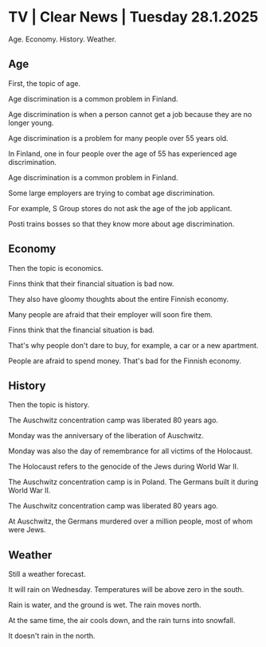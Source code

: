 # TV \| Clear News \| Tuesday 28.1.2025

Age. Economy. History. Weather.

## Age

First, the topic of age.

Age discrimination is a common problem in Finland.

Age discrimination is when a person cannot get a job because they are no longer young.

Age discrimination is a problem for many people over 55 years old.

In Finland, one in four people over the age of 55 has experienced age discrimination.

Age discrimination is a common problem in Finland.

Some large employers are trying to combat age discrimination.

For example, S Group stores do not ask the age of the job applicant.

Posti trains bosses so that they know more about age discrimination.

## Economy

Then the topic is economics.

Finns think that their financial situation is bad now.

They also have gloomy thoughts about the entire Finnish economy.

Many people are afraid that their employer will soon fire them.

Finns think that the financial situation is bad.

That's why people don't dare to buy, for example, a car or a new apartment.

People are afraid to spend money. That's bad for the Finnish economy.

## History

Then the topic is history.

The Auschwitz concentration camp was liberated 80 years ago.

Monday was the anniversary of the liberation of Auschwitz.

Monday was also the day of remembrance for all victims of the Holocaust.

The Holocaust refers to the genocide of the Jews during World War II.

The Auschwitz concentration camp is in Poland. The Germans built it during World War II.

The Auschwitz concentration camp was liberated 80 years ago.

At Auschwitz, the Germans murdered over a million people, most of whom were Jews.

## Weather

Still a weather forecast.

It will rain on Wednesday. Temperatures will be above zero in the south.

Rain is water, and the ground is wet. The rain moves north.

At the same time, the air cools down, and the rain turns into snowfall.

It doesn't rain in the north.

